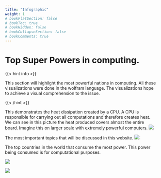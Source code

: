 ```yaml
---
title: "Infographic"
weight: 1
# bookFlatSection: false
# bookToc: true
# bookHidden: false
# bookCollapseSection: false
# bookComments: true
---
```


# Top Super Powers in computing. 

{{< hint info >}}

This section will highilght the most powerful nations in computing. All these visualizations were done in the wolfram language. The visualizations hope to achieve a visual comprehension to the issue. 

{{< /hint >}}


This demonstrates the heat dissipation created by a CPU. A CPU is responsible for carrying out all computations and therefore creates heat. We can see in this picture the heat produced covers almost the entire board. Imagine this on larger scale with extremely powerful computers. 
![](/cpuHeat.png)                                                          

The most important topics that will be discussed in this website. 
![](/researchTopics.png) 

The top countries in the world that consume the most power. This power being consumed is for computational purposes. 

![](/topCountriesCONSUMERS.png) 

![](/topFivePowerCONSUMER.png)                                                      

